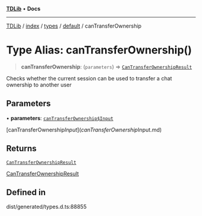 [**TDLib**](../../../../../../README.md) • **Docs**

***

[TDLib](../../../../../../modules.md) / [index](../../../../../README.md) / [types](../../../README.md) / [default](../README.md) / canTransferOwnership

# Type Alias: canTransferOwnership()

> **canTransferOwnership**: (`parameters`) => [`CanTransferOwnershipResult`](CanTransferOwnershipResult.md)

Checks whether the current session can be used to transfer a chat ownership to another user

## Parameters

• **parameters**: [`canTransferOwnership$Input`](canTransferOwnership$Input.md)

[canTransferOwnership$Input](canTransferOwnership$Input.md)

## Returns

[`CanTransferOwnershipResult`](CanTransferOwnershipResult.md)

[CanTransferOwnershipResult](CanTransferOwnershipResult.md)

## Defined in

dist/generated/types.d.ts:88855
